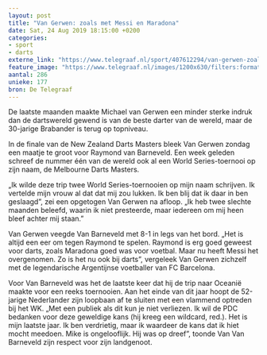 ```yaml
---
layout: post
title: "Van Gerwen: zoals met Messi en Maradona"
date: Sat, 24 Aug 2019 18:15:00 +0200
categories: 
- sport 
- darts 
externe_link: "https://www.telegraaf.nl/sport/407612294/van-gerwen-zoals-met-messi-en-maradona"
feature_image: "https://www.telegraaf.nl/images/1200x630/filters:format(jpeg):quality(80)/cdn-kiosk-api.telegraaf.nl/60240890-c68b-11e9-b90b-0217670beecd.jpg"
aantal: 286
unieke: 177
bron: De Telegraaf
---
```


<p class="intro">De laatste maanden maakte Michael van Gerwen een minder sterke indruk dan de dartswereld gewend is van de beste darter van de wereld, maar de 30-jarige Brabander is terug op topniveau.</p> <p>In de finale van de New Zealand Darts Masters bleek Van Gerwen zondag een maatje te groot voor Raymond van Barneveld. Een week geleden schreef de nummer één van de wereld ook al een World Series-toernooi op zijn naam, de Melbourne Darts Masters.</p><p>„Ik wilde deze trip twee World Series-toernooien op mijn naam schrijven. Ik vertelde mijn vrouw al dat dat mij zou lukken. Ik ben blij dat ik daar in ben geslaagd”, zei een opgetogen Van Gerwen na afloop. „Ik heb twee slechte maanden beleefd, waarin ik niet presteerde, maar iedereen om mij heen bleef achter mij staan.”</p><p>Van Gerwen veegde Van Barneveld met 8-1 in legs van het bord. „Het is altijd een eer om tegen Raymond te spelen. Raymond is erg goed geweest voor darts, zoals Maradona goed was voor voetbal. Maar nu heeft Messi het overgenomen. Zo is het nu ook bij darts”, vergeleek Van Gerwen zichzelf met de legendarische Argentijnse voetballer van FC Barcelona.</p><p>Voor Van Barneveld was het de laatste keer dat hij de trip naar Oceanië maakte voor een reeks toernooien. Aan het einde van dit jaar hoopt de 52-jarige Nederlander zijn loopbaan af te sluiten met een vlammend optreden bij het WK. „Met een publiek als dit kun je niet verliezen. Ik wil de PDC bedanken voor deze geweldige kans (hij kreeg een wildcard, red.). Het is mijn laatste jaar. Ik ben verdrietig, maar ik waardeer de kans dat ik hiet mocht meedoen. Mike is ongelooflijk. Hij was op dreef”, toonde Van Van Barneveld zijn respect voor zijn landgenoot.</p>
